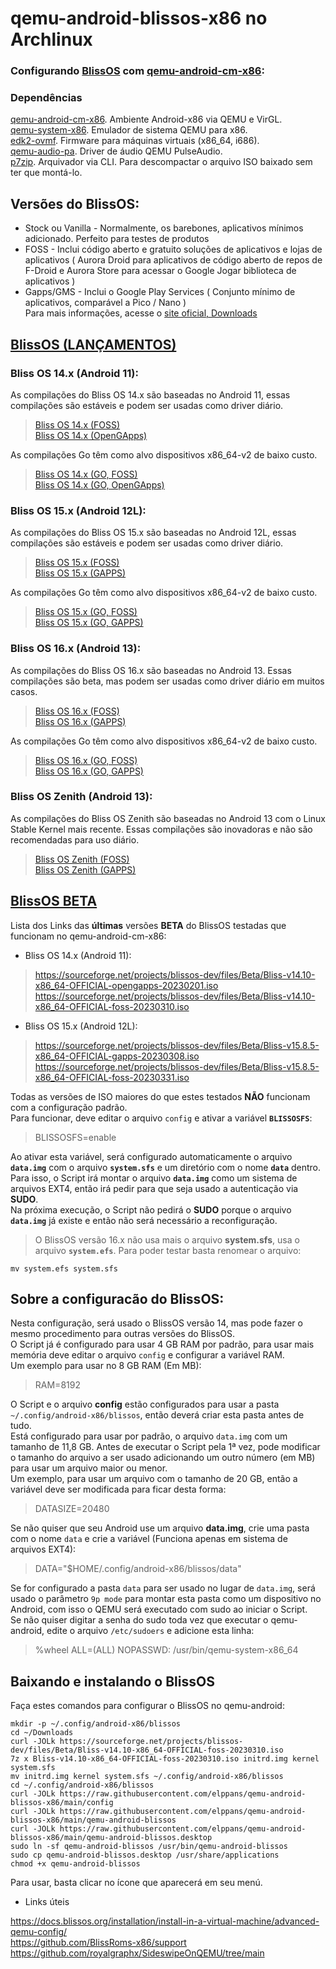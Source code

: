# qemu-android-blissos-x86 no Archlinux

### Configurando [BlissOS](https://blissos.org/) com [qemu-android-cm-x86](https://aur.archlinux.org/packages/qemu-android-cm-x86):

### Dependências

[qemu-android-cm-x86](https://aur.archlinux.org/packages/qemu-android-cm-x86). Ambiente Android-x86 via QEMU e VirGL.   
[qemu-system-x86](https://archlinux.org/packages/?sort=&q=qemu-system-x86). Emulador de sistema QEMU para x86.  
[edk2-ovmf](https://archlinux.org/packages/?sort=&q=edk2-ovmf). Firmware para máquinas virtuais (x86_64, i686).  
[qemu-audio-pa](https://archlinux.org/packages/?sort=&q=qemu-audio-pa). Driver de áudio QEMU PulseAudio.  
[p7zip](https://archlinux.org/packages/extra/x86_64/p7zip/). Arquivador via CLI. Para descompactar o arquivo ISO baixado sem ter que montá-lo.   


## Versões do BlissOS:  

* Stock ou Vanilla - Normalmente, os barebones, aplicativos mínimos adicionado. Perfeito para testes de produtos  
* FOSS - Inclui código aberto e gratuito soluções de aplicativos e lojas de aplicativos ( Aurora Droid para aplicativos de código aberto de repos de F-Droid e Aurora Store para acessar o Google Jogar biblioteca de aplicativos )  
* Gapps/GMS - Inclui o Google Play Services ( Conjunto mínimo de aplicativos, comparável a Pico / Nano )  
Para mais informações, acesse o [site oficial, Downloads](https://blissos.org/index.html#download)  

## [BlissOS (LANÇAMENTOS)](https://blissos.org/index.html#download)  

### Bliss OS 14.x (Android 11):  

As compilações do Bliss OS 14.x são baseadas no Android 11, essas compilações são estáveis e podem ser usadas como driver diário.  

>[Bliss OS 14.x (FOSS)](https://sourceforge.net/projects/blissos-x86/files/Official/BlissOS14/FOSS/Generic/)  
[Bliss OS 14.x (OpenGApps)](https://sourceforge.net/projects/blissos-x86/files/Official/BlissOS14/OpenGApps/Generic/)  

As compilações Go têm como alvo dispositivos x86_64-v2 de baixo custo.  

>[Bliss OS 14.x (GO, FOSS)](https://sourceforge.net/projects/blissos-x86/files/Official/BlissOS14/FOSS/Go/)  
[Bliss OS 14.x (GO, OpenGApps)](https://sourceforge.net/projects/blissos-x86/files/Official/BlissOS14/OpenGApps/Go/)  

### Bliss OS 15.x (Android 12L):  

As compilações do Bliss OS 15.x são baseadas no Android 12L, essas compilações são estáveis e podem ser usadas como driver diário.  

>[Bliss OS 15.x (FOSS)](https://sourceforge.net/projects/blissos-x86/files/Official/BlissOS15/FOSS/Generic/)  
[Bliss OS 15.x (GAPPS)](https://sourceforge.net/projects/blissos-x86/files/Official/BlissOS15/Gapps/Generic/)  

As compilações Go têm como alvo dispositivos x86_64-v2 de baixo custo.  

>[Bliss OS 15.x (GO, FOSS)](https://sourceforge.net/projects/blissos-x86/files/Official/BlissOS15/FOSS/Go/)  
[Bliss OS 15.x (GO, GAPPS)](https://sourceforge.net/projects/blissos-x86/files/Official/BlissOS15/Gapps/Go/)  

### Bliss OS 16.x (Android 13):  

As compilações do Bliss OS 16.x são baseadas no Android 13. Essas compilações são beta, mas podem ser usadas como driver diário em muitos casos.  

>[Bliss OS 16.x (FOSS)](https://sourceforge.net/projects/blissos-x86/files/Official/BlissOS16/FOSS/Generic/)  
[Bliss OS 16.x (GAPPS)](https://sourceforge.net/projects/blissos-x86/files/Official/BlissOS16/Gapps/Generic/)  

As compilações Go têm como alvo dispositivos x86_64-v2 de baixo custo.  

>[Bliss OS 16.x (GO, FOSS)](https://sourceforge.net/projects/blissos-x86/files/Official/BlissOS16/FOSS/Go/)  
[Bliss OS 16.x (GO, GAPPS)](https://sourceforge.net/projects/blissos-x86/files/Official/BlissOS16/Gapps/Go/)  

### Bliss OS Zenith (Android 13):  

As compilações do Bliss OS Zenith são baseadas no Android 13 com o Linux Stable Kernel mais recente. Essas compilações são inovadoras e não são recomendadas para uso diário.  

>[Bliss OS Zenith (FOSS)](https://sourceforge.net/projects/blissos-x86/files/Official/BlissOSZenith/FOSS/Generic/)  
[Bliss OS Zenith (GAPPS)](https://sourceforge.net/projects/blissos-x86/files/Official/BlissOSZenith/Gapps/Generic/)  

## [BlissOS BETA](https://sourceforge.net/projects/blissos-dev/files/Beta/)

Lista dos Links das **últimas** versões **BETA** do BlissOS testadas que funcionam no qemu-android-cm-x86:  

- Bliss OS 14.x (Android 11):  

>https://sourceforge.net/projects/blissos-dev/files/Beta/Bliss-v14.10-x86_64-OFFICIAL-opengapps-20230201.iso  
https://sourceforge.net/projects/blissos-dev/files/Beta/Bliss-v14.10-x86_64-OFFICIAL-foss-20230310.iso  

- Bliss OS 15.x (Android 12L):  

>https://sourceforge.net/projects/blissos-dev/files/Beta/Bliss-v15.8.5-x86_64-OFFICIAL-gapps-20230308.iso  
https://sourceforge.net/projects/blissos-dev/files/Beta/Bliss-v15.8.5-x86_64-OFFICIAL-foss-20230331.iso  

Todas as versões de ISO maiores do que estes testados **NÃO** funcionam com a configuração padrão.  
Para funcionar, deve editar o arquivo `config` e ativar a variável **`BLISSOSFS`**:  

>BLISSOSFS=enable

Ao ativar esta variável, será configurado automaticamente o arquivo **`data.img`** com o arquivo **`system.sfs`** e um diretório com o nome **`data`** dentro.  
Para isso, o Script irá montar o arquivo **`data.img`** como um sistema de arquivos EXT4, então irá pedir para que seja usado a autenticação via **SUDO**.  
Na próxima execução, o Script não pedirá o **SUDO** porque o arquivo **`data.img`** já existe e então não será necessário a reconfiguração.  

>O BlissOS versão 16.x não usa mais o arquivo **system.sfs**, usa o arquivo **`system.efs`**.
Para poder testar basta renomear o arquivo:

```
mv system.efs system.sfs
```

## Sobre a configuracão do BlissOS:  

Nesta configuração, será usado o BlissOS versão 14, mas pode fazer o mesmo procedimento para outras versões do BlissOS.  
O Script já é configurado para usar 4 GB RAM por padrão, para usar mais memória deve editar o arquivo `config` e configurar a variável RAM.  
Um exemplo para usar no 8 GB RAM (Em MB):  

> RAM=8192


O Script e o arquivo **config** estão configurados para usar a pasta `~/.config/android-x86/blissos`, então deverá criar esta pasta antes de tudo.  
Está configurado para usar por padrão, o arquivo `data.img` com um tamanho de 11,8 GB. Antes de executar o Script pela 1ª vez, pode modificar o tamanho do arquivo a ser usado adicionando um outro número (em MB) para usar um arquivo maior ou menor.  
Um exemplo, para usar um arquivo com o tamanho de 20 GB, então a variável deve ser modificada para ficar desta forma:  

> DATASIZE=20480  

Se não quiser que seu Android use um arquivo **data.img**, crie uma pasta com o nome `data` e crie a variável (Funciona apenas em sistema de arquivos EXT4):  

> DATA="$HOME/.config/android-x86/blissos/data"  

Se for configurado a pasta `data` para ser usado no lugar de `data.img`, será usado o parâmetro `9p mode` para montar esta pasta como um dispositivo no Android, com isso o QEMU será executado com sudo ao iniciar o Script.  
Se não quiser digitar a senha do sudo toda vez que executar o qemu-android, edite o arquivo `/etc/sudoers` e adicione esta linha:  

> %wheel ALL=(ALL) NOPASSWD: /usr/bin/qemu-system-x86_64  

## Baixando e instalando o BlissOS

Faça estes comandos para configurar o BlissOS no qemu-android:  

```
mkdir -p ~/.config/android-x86/blissos
cd ~/Downloads
curl -JOLk https://sourceforge.net/projects/blissos-dev/files/Beta/Bliss-v14.10-x86_64-OFFICIAL-foss-20230310.iso
7z x Bliss-v14.10-x86_64-OFFICIAL-foss-20230310.iso initrd.img kernel system.sfs
mv initrd.img kernel system.sfs ~/.config/android-x86/blissos
cd ~/.config/android-x86/blissos
curl -JOLk https://raw.githubusercontent.com/elppans/qemu-android-blissos-x86/main/config
curl -JOLk https://raw.githubusercontent.com/elppans/qemu-android-blissos-x86/main/qemu-android-blissos
curl -JOLk https://raw.githubusercontent.com/elppans/qemu-android-blissos-x86/main/qemu-android-blissos.desktop
sudo ln -sf qemu-android-blissos /usr/bin/qemu-android-blissos
sudo cp qemu-android-blissos.desktop /usr/share/applications
chmod +x qemu-android-blissos
```

Para usar, basta clicar no ícone que aparecerá em seu menú.  

- Links úteis  

https://docs.blissos.org/installation/install-in-a-virtual-machine/advanced-qemu-config/  
https://github.com/BlissRoms-x86/support  
https://github.com/royalgraphx/SideswipeOnQEMU/tree/main  

